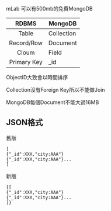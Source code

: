 mLab 可以有500mb的免費MongoDB  


|RDBMS|MongoDB|
|:---:|--|
|Table|Collection|
|Record/Row|Document|
|Cloum|Field|
|Primary Key|_id|

ObjectID大致會以時間排序  
  
Collection沒有Foreign Key所以不能做Join  

MongoDB每個Document不能大過16MB   
  
## JSON格式
舊版
```
[
{"_id":XXX,"city:AAA"}
{"_id":XXX,"city:AAA"}...
]
```
  
新版
```
{[
{"_id":XXX,"city:AAA"}
{"_id":XXX,"city:AAA"}...
]}
```